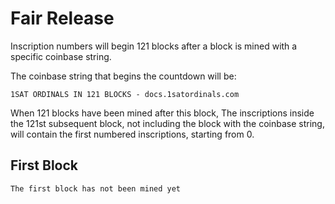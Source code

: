 # Fair Release

Inscription numbers will begin 121 blocks after a block is mined with a specific coinbase string.

The coinbase string that begins the countdown will be:

```
1SAT ORDINALS IN 121 BLOCKS - docs.1satordinals.com
```

When 121 blocks have been mined after this block, The inscriptions inside the 121st subsequent block, not including the block with the coinbase string, will contain the first numbered inscriptions, starting from 0.

## First Block

```
The first block has not been mined yet
```
